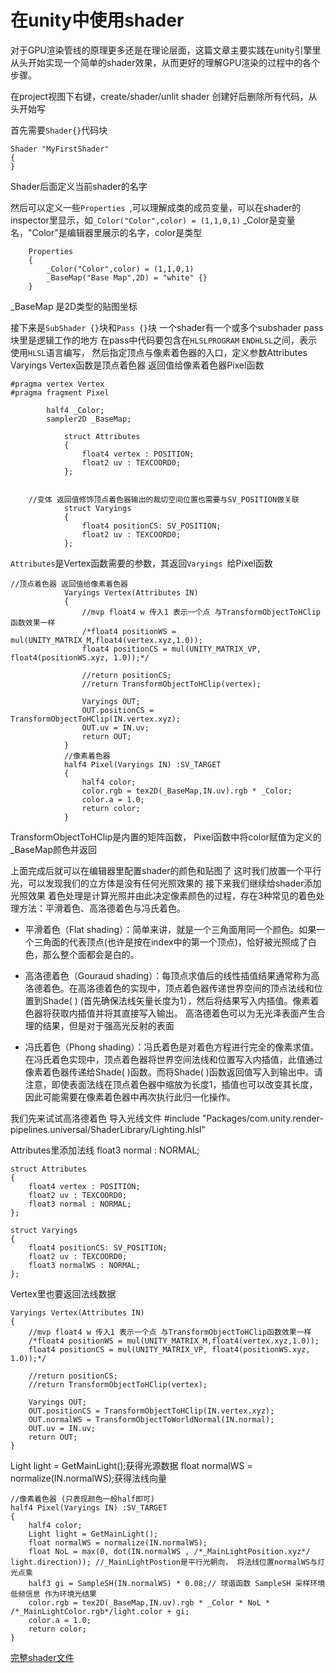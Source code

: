 # 在unity中使用shader

对于GPU渲染管线的原理更多还是在理论层面，这篇文章主要实践在unity引擎里从头开始实现一个简单的shader效果，从而更好的理解GPU渲染的过程中的各个步骤。

在project视图下右键，create/shader/unlit shader
创建好后删除所有代码，从头开始写

首先需要`Shader{}`代码块 
```
Shader "MyFirstShader"
{
}
```
Shader后面定义当前shader的名字

然后可以定义一些`Properties `,可以理解成类的成员变量，可以在shader的inspector里显示，如`_Color("Color",color) = (1,1,0,1)`
_Color是变量名，"Color"是编辑器里展示的名字，color是类型
```
	Properties
	{
		_Color("Color",color) = (1,1,0,1)
		_BaseMap("Base Map",2D) = "white" {}
	}
```
_BaseMap 是2D类型的贴图坐标

接下来是`SubShader {}`块和`Pass {}`块
一个shader有一个或多个subshader pass 块里是逻辑工作的地方
在pass中代码要包含在`HLSLPROGRAM` `ENDHLSL`之间，表示使用`HLSL`语言编写，
然后指定顶点与像素着色器的入口，定义参数Attributes Varyings
Vertex函数是顶点着色器 返回值给像素着色器Pixel函数
```
#pragma vertex Vertex
#pragma fragment Pixel

		half4 _Color;
		sampler2D _BaseMap;

			struct Attributes
			{
				float4 vertex : POSITION;
				float2 uv : TEXCOORD0;
			};


	//变体 返回值修饰顶点着色器输出的裁切空间位置也需要与SV_POSITION做关联
			struct Varyings
			{
				float4 positionCS: SV_POSITION;
				float2 uv : TEXCOORD0;
			};
```
`Attributes`是Vertex函数需要的参数，其返回`Varyings `给Pixel函数
```
//顶点着色器 返回值给像素着色器
			Varyings Vertex(Attributes IN)
			{
				//mvp float4 w 传入1 表示一个点 与TransformObjectToHClip函数效果一样
				/*float4 positionWS = mul(UNITY_MATRIX_M,float4(vertex.xyz,1.0));
				float4 positionCS = mul(UNITY_MATRIX_VP, float4(positionWS.xyz, 1.0));*/

				//return positionCS;
				//return TransformObjectToHClip(vertex);

				Varyings OUT;
				OUT.positionCS = TransformObjectToHClip(IN.vertex.xyz);
				OUT.uv = IN.uv;
				return OUT;
			}
			//像素着色器
			half4 Pixel(Varyings IN) :SV_TARGET
			{
				half4 color;
				color.rgb = tex2D(_BaseMap,IN.uv).rgb * _Color;
				color.a = 1.0;
				return color;
			}
```
TransformObjectToHClip是内置的矩阵函数，
Pixel函数中将color赋值为定义的_BaseMap颜色并返回

上面完成后就可以在编辑器里配置shader的颜色和贴图了
这时我们放置一个平行光，可以发现我们的立方体是没有任何光照效果的
接下来我们继续给shader添加光照效果
着色处理是计算光照并由此决定像素颜色的过程，存在3种常见的着色处理方法：平滑着色、高洛德着色与冯氏着色。
- 平滑着色（Flat shading）：简单来讲，就是一个三角面用同一个颜色。如果一个三角面的代表顶点(也许是按在index中的第一个顶点)，恰好被光照成了白色，那么整个面都会是白的。

- 高洛德着色（Gouraud shading）：每顶点求值后的线性插值结果通常称为高洛德着色。在高洛德着色的实现中，顶点着色器传递世界空间的顶点法线和位置到Shade( ) (首先确保法线矢量长度为1），然后将结果写入内插值。像素着色器将获取内插值并将其直接写入输出。 高洛德着色可以为无光泽表面产生合理的结果，但是对于强高光反射的表面

- 冯氏着色（Phong shading）：冯氏着色是对着色方程进行完全的像素求值。在冯氏着色实现中，顶点着色器将世界空间法线和位置写入内插值，此值通过像素着色器传递给Shade( )函数。而将Shade( )函数返回值写入到输出中。请注意，即使表面法线在顶点着色器中缩放为长度1，插值也可以改变其长度，因此可能需要在像素着色器中再次执行此归一化操作。

我们先来试试高洛德着色
导入光线文件
#include "Packages/com.unity.render-pipelines.universal/ShaderLibrary/Lighting.hlsl"

Attributes里添加法线 float3 normal : NORMAL;
```
struct Attributes
{
	float4 vertex : POSITION;
	float2 uv : TEXCOORD0;
	float3 normal : NORMAL;  
};

struct Varyings
{
	float4 positionCS: SV_POSITION;
	float2 uv : TEXCOORD0;
	float3 normalWS : NORMAL;
};
```

Vertex里也要返回法线数据
```
Varyings Vertex(Attributes IN)
{
	//mvp float4 w 传入1 表示一个点 与TransformObjectToHClip函数效果一样
	/*float4 positionWS = mul(UNITY_MATRIX_M,float4(vertex.xyz,1.0));
	float4 positionCS = mul(UNITY_MATRIX_VP, float4(positionWS.xyz, 1.0));*/

	//return positionCS;
	//return TransformObjectToHClip(vertex);

	Varyings OUT;
	OUT.positionCS = TransformObjectToHClip(IN.vertex.xyz);
	OUT.normalWS = TransformObjectToWorldNormal(IN.normal);
	OUT.uv = IN.uv;
	return OUT;
}
```

Light light = GetMainLight();获得光源数据
float normalWS = normalize(IN.normalWS);获得法线向量


```
//像素着色器 (只表现颜色一般half即可) 
half4 Pixel(Varyings IN) :SV_TARGET
{
	half4 color;
	Light light = GetMainLight();
	float normalWS = normalize(IN.normalWS);
	float NoL = max(0, dot(IN.normalWS , /*_MainLightPosition.xyz*/ light.direction)); //_MainLightPostion是平行光朝向， 将法线位置normalWS与灯光点乘
	half3 gi = SampleSH(IN.normalWS) * 0.08;// 球谐函数 SampleSH 采样环境低频信息 作为环境光结果
	color.rgb = tex2D(_BaseMap,IN.uv).rgb * _Color * NoL * /*_MainLightColor.rgb*/light.color + gi;
	color.a = 1.0;
	return color;
}
```


[完整shader文件](https://github.com/h87545645/u3d_proj/blob/main/Assets/GameAssets/Materials/MyFirstShader.shader)

